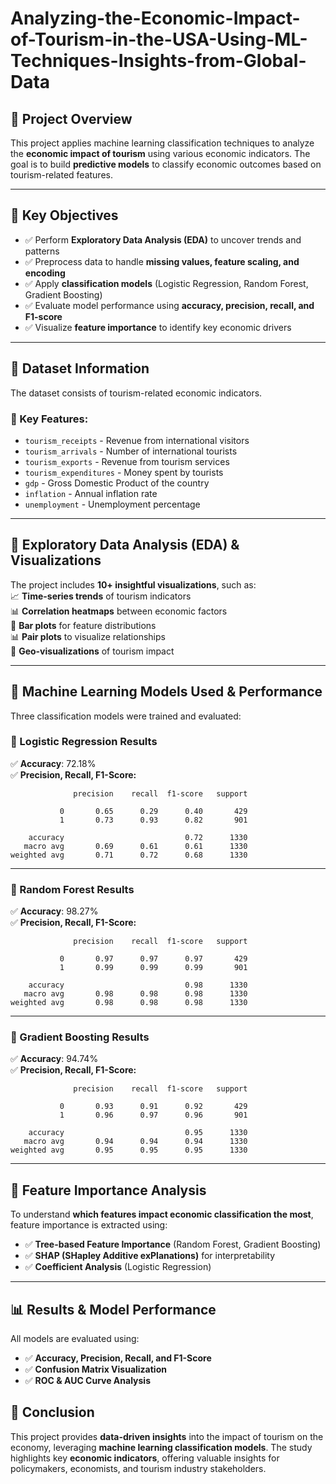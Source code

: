 # Analyzing-the-Economic-Impact-of-Tourism-in-the-USA-Using-ML-Techniques-Insights-from-Global-Data
## 🚀 Project Overview  
This project applies machine learning classification techniques to analyze the **economic impact of tourism** using various economic indicators. The goal is to build **predictive models** to classify economic outcomes based on tourism-related features. 

---

## 📌 Key Objectives  
- ✅ Perform **Exploratory Data Analysis (EDA)** to uncover trends and patterns  
- ✅ Preprocess data to handle **missing values, feature scaling, and encoding**  
- ✅ Apply **classification models** (Logistic Regression, Random Forest, Gradient Boosting)  
- ✅ Evaluate model performance using **accuracy, precision, recall, and F1-score**  
- ✅ Visualize **feature importance** to identify key economic drivers  

---

## 📝 Dataset Information  
The dataset consists of tourism-related economic indicators.  

### 🔹 Key Features:  
- `tourism_receipts` - Revenue from international visitors  
- `tourism_arrivals` - Number of international tourists  
- `tourism_exports` - Revenue from tourism services  
- `tourism_expenditures` - Money spent by tourists  
- `gdp` - Gross Domestic Product of the country  
- `inflation` - Annual inflation rate  
- `unemployment` - Unemployment percentage  

---

## 🔎 Exploratory Data Analysis (EDA) & Visualizations  
The project includes **10+ insightful visualizations**, such as:  
📈 **Time-series trends** of tourism indicators  
📊 **Correlation heatmaps** between economic factors  
📌 **Bar plots** for feature distributions  
📊 **Pair plots** to visualize relationships  
📍 **Geo-visualizations** of tourism impact  

---

## 🤖 Machine Learning Models Used & Performance  
Three classification models were trained and evaluated:  

### 📌 Logistic Regression Results  
✅ **Accuracy**: 72.18%  
✅ **Precision, Recall, F1-Score:**  
```
              precision    recall  f1-score   support

           0       0.65      0.29      0.40       429
           1       0.73      0.93      0.82       901

    accuracy                           0.72      1330
   macro avg       0.69      0.61      0.61      1330
weighted avg       0.71      0.72      0.68      1330
```

---

### 📌 Random Forest Results  
✅ **Accuracy**: 98.27%  
✅ **Precision, Recall, F1-Score:**  
```
              precision    recall  f1-score   support

           0       0.97      0.97      0.97       429
           1       0.99      0.99      0.99       901

    accuracy                           0.98      1330
   macro avg       0.98      0.98      0.98      1330
weighted avg       0.98      0.98      0.98      1330
```

---

### 📌 Gradient Boosting Results  
✅ **Accuracy**: 94.74%  
✅ **Precision, Recall, F1-Score:**  
```
              precision    recall  f1-score   support

           0       0.93      0.91      0.92       429
           1       0.96      0.97      0.96       901

    accuracy                           0.95      1330
   macro avg       0.94      0.94      0.94      1330
weighted avg       0.95      0.95      0.95      1330
```

---

## 🔬 Feature Importance Analysis  
To understand **which features impact economic classification the most**, feature importance is extracted using:  
- ✅ **Tree-based Feature Importance** (Random Forest, Gradient Boosting)  
- ✅ **SHAP (SHapley Additive exPlanations)** for interpretability  
- ✅ **Coefficient Analysis** (Logistic Regression)  

---

## 📊 Results & Model Performance  
All models are evaluated using:  
- ✅ **Accuracy, Precision, Recall, and F1-Score**  
- ✅ **Confusion Matrix Visualization**  
- ✅ **ROC & AUC Curve Analysis**  


## 📢 Conclusion  
This project provides **data-driven insights** into the impact of tourism on the economy, leveraging **machine learning classification models**. The study highlights key **economic indicators**, offering valuable insights for policymakers, economists, and tourism industry stakeholders.  

